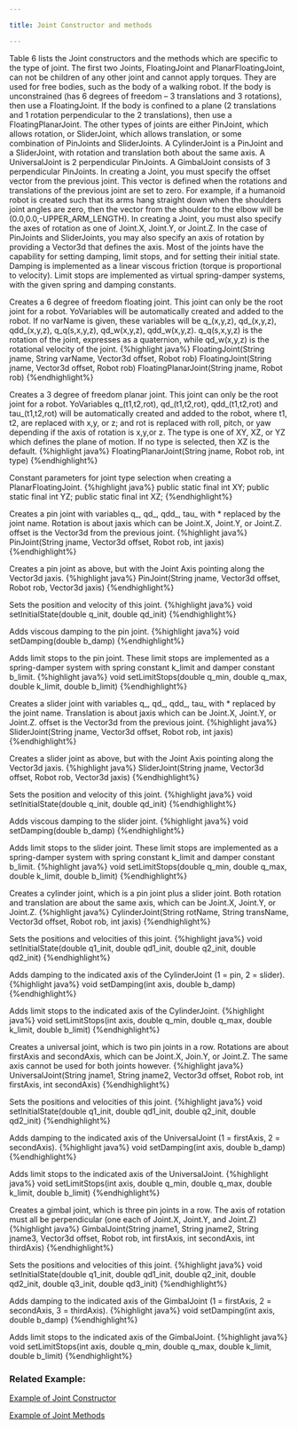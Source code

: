```yaml
---

title: Joint Constructor and methods

---
```



Table 6 lists the Joint constructors and the methods which are specific to the type of joint. The first two Joints, FloatingJoint and PlanarFloatingJoint, can not be children of any other joint and cannot apply torques.
They are used for free bodies, such as the body of a walking robot. If the body is unconstrained (has 6 degrees of freedom – 3 translations and 3 rotations), then use a FloatingJoint. 
If the body is confined to a plane (2 translations and 1 rotation perpendicular to the 2 translations), then use a FloatingPlanarJoint. 
The other types of joints are either PinJoint, which allows rotation, or SliderJoint, which allows translation, or some combination of PinJoints and SliderJoints. 
A CylinderJoint is a PinJoint and a SliderJoint, with rotation and translation both about the same axis. A UniversalJoint is 2 perpendicular PinJoints. A GimbalJoint consists of 3 perpendicular PinJoints. 
In creating a Joint, you must specify the offset vector from the previous joint. This vector is defined when the rotations and translations of the previous joint are set to zero. 
For example, if a humanoid robot is created such that its arms hang straight down when the shoulders joint angles are zero, then the vector from the shoulder to the elbow will be (0.0,0.0,-UPPER_ARM_LENGTH). 
In creating a Joint, you must also specify the axes of rotation as one of Joint.X, Joint.Y, or Joint.Z. In the case of PinJoints and SliderJoints, you may also specify an axis of rotation by providing a Vector3d that defines the axis. 
Most of the joints have the capability for setting damping, limit stops, and for setting their initial state. Damping is implemented as a linear viscous friction (torque is proportional to velocity).
Limit stops are implemented as virtual spring-damper systems, with the given spring and damping constants. 

Creates a 6 degree of freedom floating joint. This joint can only be the root joint for a robot. YoVariables will be automatically created and added to the robot. If no varName is given, these variables will be q_(x,y,z), qd_(x,y,z), qdd_(x,y,z), q_q(s,x,y,z), qd_w(x,y,z), qdd_w(x,y,z). q_q(s,x,y,z) is the rotation of the joint, expresses as a quaternion, while qd_w(x,y,z) is the rotational velocity of the joint.
{%highlight java%}
FloatingJoint(String jname, String varName, Vector3d offset, Robot rob) 
FloatingJoint(String jname, Vector3d offset, Robot rob)
FloatingPlanarJoint(String jname, Robot rob) 
{%endhighlight%}

Creates a 3 degree of freedom planar joint. This joint can only be the root joint for a robot. YoVariables q_(t1,t2,rot), qd_(t1,t2,rot), qdd_(t1,t2,rot) and tau_(t1,t2,rot) will be automatically created and added to the robot, where t1, t2, are replaced with x,y, or z; and rot is replaced with roll, pitch, or yaw depending if the axis of rotation is x,y,or z. The type is one of XY, XZ, or YZ which defines the plane of motion. If no type is selected, then XZ is the default.
{%highlight java%}
FloatingPlanarJoint(String jname, Robot rob, int type)
{%endhighlight%}

Constant parameters for joint type selection when creating a PlanarFloatingJoint.
{%highlight java%}
public static final int XY; 
public static final int YZ; 
public static final int XZ;
{%endhighlight%}

Creates a pin joint with variables q_, qd_, qdd_, tau_ with * replaced by the joint name. Rotation is about jaxis which can be Joint.X, Joint.Y, or Joint.Z. offset is the Vector3d from the previous joint.
{%highlight java%}
PinJoint(String jname, Vector3d offset, Robot rob, int jaxis)
{%endhighlight%}

Creates a pin joint as above, but with the Joint Axis pointing along the Vector3d jaxis.
{%highlight java%}
PinJoint(String jname, Vector3d offset, Robot rob, Vector3d jaxis)
{%endhighlight%}

Sets the position and velocity of this joint.
{%highlight java%}
void setInitialState(double q_init, double qd_init)
{%endhighlight%}

Adds viscous damping to the pin joint.
{%highlight java%}
void setDamping(double b_damp)
{%endhighlight%}

Adds limit stops to the pin joint. These limit stops are implemented as a spring-damper system with spring constant k_limit and damper constant b_limit.
{%highlight java%}
void setLimitStops(double q_min, double q_max, double k_limit, double b_limit)
{%endhighlight%}

Creates a slider joint with variables q_, qd_, qdd_, tau_ with * replaced by the joint name. Translation is about jaxis which can be Joint.X, Joint.Y, or Joint.Z. offset is the Vector3d from the previous joint.
{%highlight java%}
SliderJoint(String jname, Vector3d offset, Robot rob, int jaxis)
{%endhighlight%}

Creates a slider joint as above, but with the Joint Axis pointing along the Vector3d jaxis.
{%highlight java%}
SliderJoint(String jname, Vector3d offset, Robot rob, Vector3d jaxis)
{%endhighlight%}

Sets the position and velocity of this joint.
{%highlight java%}
void setInitialState(double q_init, double qd_init)
{%endhighlight%}

Adds viscous damping to the slider joint.
{%highlight java%}
void setDamping(double b_damp)
{%endhighlight%}

Adds limit stops to the slider joint. These limit stops are implemented as a spring-damper system with spring constant k_limit and damper constant b_limit.
{%highlight java%}
void setLimitStops(double q_min, double q_max, double k_limit, double b_limit)
{%endhighlight%}

Creates a cylinder joint, which is a pin joint plus a slider joint. Both rotation and translation are about the same axis, which can be Joint.X, Joint.Y, or Joint.Z.
{%highlight java%}
CylinderJoint(String rotName, String transName, Vector3d offset, Robot rob, int jaxis)
{%endhighlight%}

Sets the positions and velocities of this joint.
{%highlight java%}
void setInitialState(double q1_init, double qd1_init, double q2_init, double qd2_init)
{%endhighlight%}

Adds damping to the indicated axis of the CylinderJoint (1 = pin, 2 = slider).
{%highlight java%}
void setDamping(int axis, double b_damp)
{%endhighlight%}

Adds limit stops to the indicated axis of the CylinderJoint.
{%highlight java%}
void setLimitStops(int axis, double q_min, double q_max, double k_limit, double b_limit)
{%endhighlight%}

Creates a universal joint, which is two pin joints in a row. Rotations are about firstAxis and secondAxis, which can be Joint.X, Join.Y, or Joint.Z. The same axis cannot be used for both joints however.
{%highlight java%}
UniversalJoint(String jname1, String jname2, Vector3d offset, Robot rob, int firstAxis, int secondAxis)
{%endhighlight%}

Sets the positions and velocities of this joint.
{%highlight java%}
void setInitialState(double q1_init, double qd1_init, double q2_init, double qd2_init)
{%endhighlight%}

Adds damping to the indicated axis of the UniversalJoint (1 = firstAxis, 2 = secondAxis).
{%highlight java%}
void setDamping(int axis, double b_damp)
{%endhighlight%}

Adds limit stops to the indicated axis of the UniversalJoint.
{%highlight java%}
void setLimitStops(int axis, double q_min, double q_max, double k_limit, double b_limit)
{%endhighlight%}

Creates a gimbal joint, which is three pin joints in a row. The axis of rotation must all be perpendicular (one each of Joint.X, Joint.Y, and Joint.Z)
{%highlight java%}
GimbalJoint(String jname1, String jname2, String jname3, Vector3d offset, Robot rob, int firstAxis, int secondAxis, int thirdAxis)
{%endhighlight%}

Sets the positions and velocities of this joint.
{%highlight java%}
void setInitialState(double q1_init, double qd1_init, double q2_init, double qd2_init, double q3_init, double qd3_init)
{%endhighlight%}

Adds damping to the indicated axis of the GimbalJoint (1 = firstAxis, 2 = secondAxis, 3 = thirdAxis).
{%highlight java%}
void setDamping(int axis, double b_damp)
{%endhighlight%}

Adds limit stops to the indicated axis of the GimbalJoint.
{%highlight java%}
void setLimitStops(int axis, double q_min, double q_max, double k_limit, double b_limit)
{%endhighlight%}

### Related Example:
[Example of Joint Constructor]  

[Example of Joint Methods]

[Example of Joint Constructor]: /documentation/20-scs/00-tutorials/07-creating-robot-with-multiple-joints
[Example of Joint Methods]: /documentation/20-scs/00-tutorials/10-implementing-closed-chain-mechanisms-using-external-force-points  